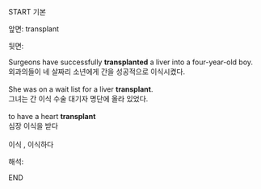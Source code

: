 START
기본

앞면:
transplant


뒷면:
<div>Surgeons have successfully <b>transplanted</b> a liver into a four-year-old boy. </div><div>외과의들이 네 살짜리 소년에게 간을 성공적으로 이식시켰다.</div><div><br></div><div><div>She was on a wait list for a liver <strong>transplant</strong>. </div><div><div>그녀는 간 이식 수술 대기자 명단에 올라 있었다.</div></div></div><div><br></div><div><div>to have a heart <b>transplant</b> </div><div>심장 이식을 받다</div></div><div><br></div><div>이식 , 이식하다</div>


해석:

END